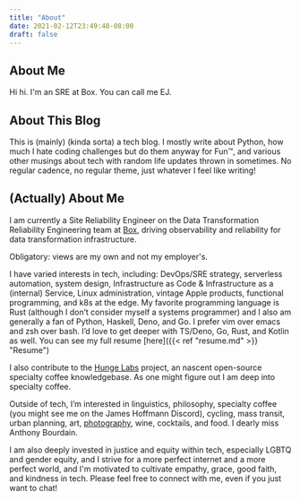 ```yaml
---
title: "About"
date: 2021-02-12T23:49:48-08:00
draft: false
---
```

## About Me
Hi hi. I'm an SRE at Box. You can call me EJ.

## About This Blog

This is (mainly) (kinda sorta) a tech blog. I mostly write about Python, how much I hate coding challenges but do them anyway for Fun™, and various other musings about tech with random life updates thrown in sometimes. No regular cadence, no regular theme, just whatever I feel like writing!

## (Actually) About Me

I am currently a Site Reliability Engineer on the Data Transformation Reliability Engineering team at [Box](https://www.box.com), driving observability and reliability for data transformation infrastructure.

Obligatory: views are my own and not my employer's.

I have varied interests in tech, including: DevOps/SRE strategy, serverless automation, system design, Infrastructure as Code & Infrastructure as a (internal) Service, Linux administration, vintage Apple products, functional programming, and k8s at the edge. My favorite programming language is Rust (although I don’t consider myself a systems programmer) and I also am generally a fan of Python, Haskell, Deno, and Go. I prefer vim over emacs and zsh over bash. I’d love to get deeper with TS/Deno, Go, Rust, and Kotlin as well. You can see my full resume [here]({{< ref "resume.md" >}} "Resume")

I also contribute to the [Hunge Labs](https://github.com/hungelabs) project, an nascent open-source specialty coffee knowledgebase. As one might figure out I am deep into specialty coffee.

Outside of tech, I’m interested in linguistics, philosophy, specialty coffee (you might see me on the James Hoffmann Discord), cycling, mass transit, urban planning, art, [photography](https://https:engjolephotography.com), wine, cocktails, and food. I dearly miss Anthony Bourdain.

I am also deeply invested in justice and equity within tech, especially LGBTQ and gender equity, and I strive for a more perfect internet and a more perfect world, and I'm motivated to cultivate empathy, grace, good faith, and kindness in tech. Please feel free to connect with me, even if you just want to chat!
